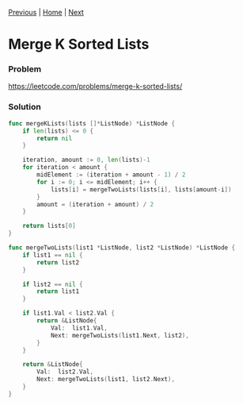 [Previous](https://github.com/albertopformoso/go-leetcode/blob/main/022-generate-parentheses/022-generate-parentheses.md) | [Home](https://github.com/albertopformoso/go-leetcode) | [Next](https://github.com/albertopformoso/go-leetcode/blob/main/024-swap-nodes-in-pairs/024-swap-nodes-in-pairs.md)

# Merge K Sorted Lists

### Problem

https://leetcode.com/problems/merge-k-sorted-lists/

### Solution

```go
func mergeKLists(lists []*ListNode) *ListNode {
	if len(lists) <= 0 {
		return nil
	}

	iteration, amount := 0, len(lists)-1
	for iteration < amount {
		midElement := (iteration + amount - 1) / 2
		for i := 0; i <= midElement; i++ {
			lists[i] = mergeTwoLists(lists[i], lists[amount-i])
		}
		amount = (iteration + amount) / 2
	}

	return lists[0]
}

func mergeTwoLists(list1 *ListNode, list2 *ListNode) *ListNode {
	if list1 == nil {
		return list2
	}

	if list2 == nil {
		return list1
	}

	if list1.Val < list2.Val {
		return &ListNode{
			Val:  list1.Val,
			Next: mergeTwoLists(list1.Next, list2),
		}
	}

	return &ListNode{
		Val:  list2.Val,
		Next: mergeTwoLists(list1, list2.Next),
	}
}

```
